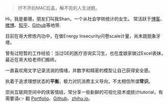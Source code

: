 > 拧不开的MAC后盖，解不完的人生谜题。  

Hi，我是姜珊，朋友们叫我Shan，一个从社会学转统计的女生。
常活跃于[博客](https://shanj.tk)、[微博](weibo.com/jason96026)、[知乎](https://www.zhihu.com/people/jiang-shan-59/pins/posts)、[Github](http://github.com/ShanJiang21)等地带.

目前在哥大修炼内功中，在做Energy Insecurity问卷scale计量，尚未跳脱象牙塔。

曾有过短暂的工作经验：当过GE的医疗咨询实习生，也在度娘家做过Excel表妹，最近在哥大给老师们搬砖。

一直喜欢用文字记录流淌的情绪，并数字和精密的模型让自己获得安全感。

执着于追求理想状态的**平衡**，极力对抗消费主义导向，不太相信所谓**常识**。

崇尚互联网空间中的侠客情结，常分享一些新鲜的可视化技术或统计tutorial，有需要请👉 戳 [Portfolio](/portfolio)、[Github](http://github.com/shanjiang21)、[zhihu.io](https://www.zhihu.com/people/jiang-shan-59/pins/posts)。
